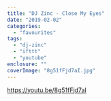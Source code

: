 ```yaml
---
title: "DJ Zinc - Close My Eyes"
date: "2019-02-02"
categories: 
  - "favourites"
tags: 
  - "dj-zinc"
  - "ifttt"
  - "youtube"
enclosure: ""
coverImage: "8g51fFjd7aI.jpg"
---
```


https://youtu.be/8g51fFjd7aI
